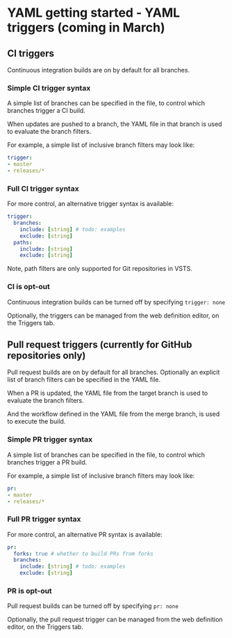 # YAML getting started - YAML triggers (coming in March)

## CI triggers

Continuous integration builds are on by default for all branches.

### Simple CI trigger syntax

A simple list of branches can be specified in the file, to control which branches trigger a CI build.

When updates are pushed to a branch, the YAML file in that branch is used to evaluate the branch filters.

For example, a simple list of inclusive branch filters may look like:

```yaml
trigger:
- master
- releases/*
```

### Full CI trigger syntax

For more control, an alternative trigger syntax is available:

```yaml
trigger:
  branches:
    include: [string] # todo: examples
    exclude: [string]
  paths:
    include: [string]
    exclude: [string]
```

Note, path filters are only supported for Git repositories in VSTS.

### CI is opt-out

Continuous integration builds can be turned off by specifying `trigger: none`

Optionally, the triggers can be managed from the web definition editor, on the Triggers tab.

## Pull request triggers (currently for GitHub repositories only)

Pull request builds are on by default for all branches. Optionally an explicit list of branch filters can
be specified in the YAML file.

When a PR is updated, the YAML file from the target branch is used to evaluate the branch filters.

And the workflow defined in the YAML file from the merge branch, is used to execute the build.

### Simple PR trigger syntax

A simple list of branches can be specified in the file, to control which branches trigger a PR build.

For example, a simple list of inclusive branch filters may look like:

```yaml
pr:
- master
- releases/*
```

### Full PR trigger syntax

For more control, an alternative PR syntax is available:

```yaml
pr:
  forks: true # whether to build PRs from forks
  branches:
    include: [string] # todo: examples
    exclude: [string]
```

### PR is opt-out

Pull request builds can be turned off by specifying `pr: none`

Optionally, the pull request trigger can be managed from the web definition editor, on the Triggers tab.
